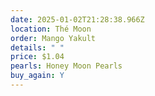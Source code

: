 ```yaml
---
date: 2025-01-02T21:28:38.966Z
location: Thé Moon
order: Mango Yakult
details: " "
price: $1.04
pearls: Honey Moon Pearls
buy_again: Y
---
```

